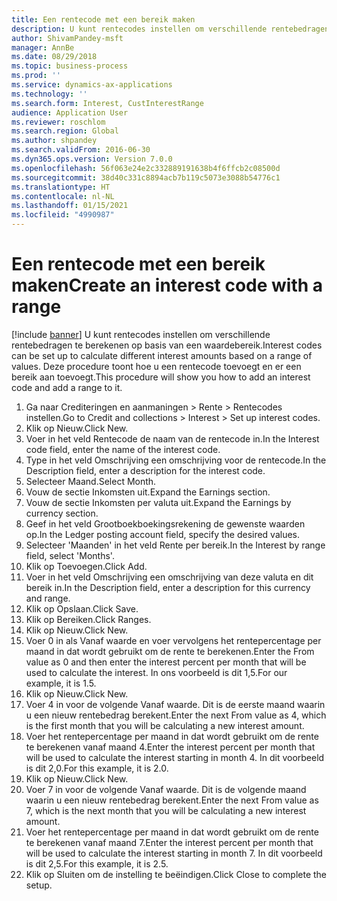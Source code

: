 ```yaml
---
title: Een rentecode met een bereik maken
description: U kunt rentecodes instellen om verschillende rentebedragen te berekenen op basis van een waardebereik.
author: ShivamPandey-msft
manager: AnnBe
ms.date: 08/29/2018
ms.topic: business-process
ms.prod: ''
ms.service: dynamics-ax-applications
ms.technology: ''
ms.search.form: Interest, CustInterestRange
audience: Application User
ms.reviewer: roschlom
ms.search.region: Global
ms.author: shpandey
ms.search.validFrom: 2016-06-30
ms.dyn365.ops.version: Version 7.0.0
ms.openlocfilehash: 56f063e24e2c332889191638b4f6ffcb2c08500d
ms.sourcegitcommit: 38d40c331c8894acb7b119c5073e3088b54776c1
ms.translationtype: HT
ms.contentlocale: nl-NL
ms.lasthandoff: 01/15/2021
ms.locfileid: "4990987"
---
```

# <a name="create-an-interest-code-with-a-range"></a><span data-ttu-id="219b3-103">Een rentecode met een bereik maken</span><span class="sxs-lookup"><span data-stu-id="219b3-103">Create an interest code with a range</span></span>

[!include [banner](../../includes/banner.md)]
<span data-ttu-id="219b3-104">U kunt rentecodes instellen om verschillende rentebedragen te berekenen op basis van een waardebereik.</span><span class="sxs-lookup"><span data-stu-id="219b3-104">Interest codes can be set up to calculate different interest amounts based on a range of values.</span></span> <span data-ttu-id="219b3-105">Deze procedure toont hoe u een rentecode toevoegt en er een bereik aan toevoegt.</span><span class="sxs-lookup"><span data-stu-id="219b3-105">This procedure will show you how to add an interest code and add a range to it.</span></span>

1. <span data-ttu-id="219b3-106">Ga naar Crediteringen en aanmaningen > Rente > Rentecodes instellen.</span><span class="sxs-lookup"><span data-stu-id="219b3-106">Go to Credit and collections > Interest > Set up interest codes.</span></span>
2. <span data-ttu-id="219b3-107">Klik op Nieuw.</span><span class="sxs-lookup"><span data-stu-id="219b3-107">Click New.</span></span>
3. <span data-ttu-id="219b3-108">Voer in het veld Rentecode de naam van de rentecode in.</span><span class="sxs-lookup"><span data-stu-id="219b3-108">In the Interest code field, enter the name of the interest code.</span></span>
4. <span data-ttu-id="219b3-109">Type in het veld Omschrijving een omschrijving voor de rentecode.</span><span class="sxs-lookup"><span data-stu-id="219b3-109">In the Description field, enter a description for the interest code.</span></span>
5. <span data-ttu-id="219b3-110">Selecteer Maand.</span><span class="sxs-lookup"><span data-stu-id="219b3-110">Select Month.</span></span>
6. <span data-ttu-id="219b3-111">Vouw de sectie Inkomsten uit.</span><span class="sxs-lookup"><span data-stu-id="219b3-111">Expand the Earnings section.</span></span>
7. <span data-ttu-id="219b3-112">Vouw de sectie Inkomsten per valuta uit.</span><span class="sxs-lookup"><span data-stu-id="219b3-112">Expand the Earnings by currency section.</span></span>
8. <span data-ttu-id="219b3-113">Geef in het veld Grootboekboekingsrekening de gewenste waarden op.</span><span class="sxs-lookup"><span data-stu-id="219b3-113">In the Ledger posting account field, specify the desired values.</span></span>
9. <span data-ttu-id="219b3-114">Selecteer 'Maanden' in het veld Rente per bereik.</span><span class="sxs-lookup"><span data-stu-id="219b3-114">In the Interest by range field, select 'Months'.</span></span>
10. <span data-ttu-id="219b3-115">Klik op Toevoegen.</span><span class="sxs-lookup"><span data-stu-id="219b3-115">Click Add.</span></span>
11. <span data-ttu-id="219b3-116">Voer in het veld Omschrijving een omschrijving van deze valuta en dit bereik in.</span><span class="sxs-lookup"><span data-stu-id="219b3-116">In the Description field, enter a description for this currency and range.</span></span>
12. <span data-ttu-id="219b3-117">Klik op Opslaan.</span><span class="sxs-lookup"><span data-stu-id="219b3-117">Click Save.</span></span>
13. <span data-ttu-id="219b3-118">Klik op Bereiken.</span><span class="sxs-lookup"><span data-stu-id="219b3-118">Click Ranges.</span></span>
14. <span data-ttu-id="219b3-119">Klik op Nieuw.</span><span class="sxs-lookup"><span data-stu-id="219b3-119">Click New.</span></span>
15. <span data-ttu-id="219b3-120">Voer 0 in als Vanaf waarde en voer vervolgens het rentepercentage per maand in dat wordt gebruikt om de rente te berekenen.</span><span class="sxs-lookup"><span data-stu-id="219b3-120">Enter the From value as 0 and then enter the interest percent per month that will be used to calculate the interest.</span></span> <span data-ttu-id="219b3-121">In ons voorbeeld is dit 1,5.</span><span class="sxs-lookup"><span data-stu-id="219b3-121">For our example, it is 1.5.</span></span>
16. <span data-ttu-id="219b3-122">Klik op Nieuw.</span><span class="sxs-lookup"><span data-stu-id="219b3-122">Click New.</span></span>
17. <span data-ttu-id="219b3-123">Voer 4 in voor de volgende Vanaf waarde. Dit is de eerste maand waarin u een nieuw rentebedrag berekent.</span><span class="sxs-lookup"><span data-stu-id="219b3-123">Enter the next From value as 4, which is the first month that you will be calculating a new interest amount.</span></span>
18. <span data-ttu-id="219b3-124">Voer het rentepercentage per maand in dat wordt gebruikt om de rente te berekenen vanaf maand 4.</span><span class="sxs-lookup"><span data-stu-id="219b3-124">Enter the interest percent per month that will be used to calculate the interest starting in month 4.</span></span> <span data-ttu-id="219b3-125">In dit voorbeeld is dit 2,0.</span><span class="sxs-lookup"><span data-stu-id="219b3-125">For this example, it is 2.0.</span></span>
19. <span data-ttu-id="219b3-126">Klik op Nieuw.</span><span class="sxs-lookup"><span data-stu-id="219b3-126">Click New.</span></span>
20. <span data-ttu-id="219b3-127">Voer 7 in voor de volgende Vanaf waarde. Dit is de volgende maand waarin u een nieuw rentebedrag berekent.</span><span class="sxs-lookup"><span data-stu-id="219b3-127">Enter the next From value as 7, which is the next month that you will be calculating a new interest amount.</span></span>
21. <span data-ttu-id="219b3-128">Voer het rentepercentage per maand in dat wordt gebruikt om de rente te berekenen vanaf maand 7.</span><span class="sxs-lookup"><span data-stu-id="219b3-128">Enter the interest percent per month that will be used to calculate the interest starting in month 7.</span></span> <span data-ttu-id="219b3-129">In dit voorbeeld is dit 2,5.</span><span class="sxs-lookup"><span data-stu-id="219b3-129">For this example, it is 2.5.</span></span>
22. <span data-ttu-id="219b3-130">Klik op Sluiten om de instelling te beëindigen.</span><span class="sxs-lookup"><span data-stu-id="219b3-130">Click Close to complete the setup.</span></span>

